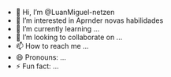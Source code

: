 - 👋 Hi, I’m @LuanMiguel-netzen
- 👀 I’m interested in Aprnder novas habilidades
- 🌱 I’m currently learning ...
- 💞️ I’m looking to collaborate on ...
- 📫 How to reach me ...
- 😄 Pronouns: ...
- ⚡ Fun fact: ...

<!---
LuanMiguel-netzen/LuanMiguel-netzen is a ✨ special ✨ repository because its `README.md` (this file) appears on your GitHub profile.
You can click the Preview link to take a look at your changes.
--->
